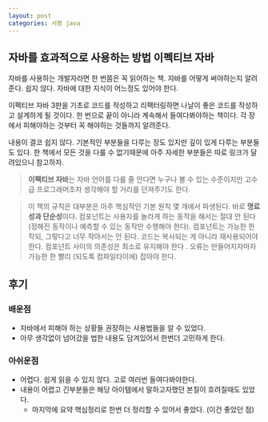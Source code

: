 ```yaml
---
layout: post
categories: 서평 java
---
```

## 자바를 효과적으로 사용하는 방법  이펙티브 자바 

자바를 사용하는 개발자라면 한 번쯤은 꼭 읽어하는 책. 자바를 어떻게 써야하는지 알려준다. 쉽지 않다. 자바에 대한 지식이 어느정도 있어야 한다. 

이펙티브 자바 3판을 기초로 코드를 작성하고 리팩터링하면 나날이 좋은 코드를 작성하고 설계하게 될 것이다. 한 번으로 끝이 아니라 계속해서 들여다봐야하는 책이다. 각 장에서 피해야하는 것부터 꼭 해야하는 것들까지 알려준다.

내용이 결코 쉽지  않다. 기본적인 부분들을 다루는 장도 있지만 깊이 있게 다루는 부분들도 있다. 한 책에서 모든 것을 다룰 수 없기때문에 아주 자세한 부분들은 따로 링크가 달려있으니 참고하자. 

> **이펙티브 자바**는 자바 언어를 다룰 줄 안다면 누구나 볼 수 있는 수준이지만 고수급 프로그래머조차 생각해야 할 거리를 던져주기도 한다. 

> 이 책의 규칙은 대부분은 아주 핵심적인 기본 원칙 몇 개에서 파생된다. 
> 바로 **명료성과 단순성**이다. 
> 컴포넌트는 사용자를 놀라게 하는 동작을 해서는 절대 안 된다(정해진 동작이나 예측할 수 있는 동작만 수행해야 한다).
> 컴포넌트는 가능한 한 작되, 그렇다고 너무 작아서는 안 된다.
> 코드는 복사되는 게 아니라 재사용되어야 한다. 
> 컴포넌트 사이의 의존성은 최소로 유지해야 한다 .
> 오류는 만들어지자마자 가능한 한 빨리 (되도록 컴파일타이에) 잡아야 한다.

## 후기
### 배운점
- 자바에서 피해야 하는 상황들 권장하는 사용법들을 알 수 있었다. 
- 아무 생각없이 넘어갔을 법한 내용도 담겨있어서 한번더 고민하게 한다. 

### 아쉬운점
- 어렵다. 쉽게 읽을 수 있지 않다. 고로 여러번 들여다봐야한다.
- 내용이 어렵고 긴부분들은 해당 아이템에서 말하고자했던 본질이 흐려질때도 있었다. 
  - 마지막에 요약 핵심정리로 한번 더 정리할 수 있어서 좋았다. (이건 좋았던 점)
